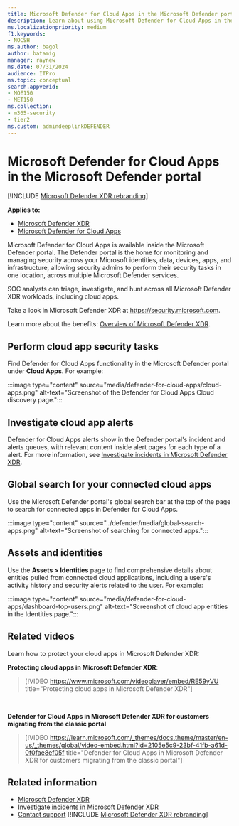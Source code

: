 ```yaml
---
title: Microsoft Defender for Cloud Apps in the Microsoft Defender portal
description: Learn about using Microsoft Defender for Cloud Apps in the Microsoft Defender portal.ms.service: defender-xdr
ms.localizationpriority: medium
f1.keywords:
- NOCSH
ms.author: bagol
author: batamig
manager: raynew
ms.date: 07/31/2024
audience: ITPro
ms.topic: conceptual
search.appverid: 
- MOE150
- MET150
ms.collection: 
- m365-security 
- tier2
ms.custom: admindeeplinkDEFENDER
---
```


# Microsoft Defender for Cloud Apps in the Microsoft Defender portal

[!INCLUDE [Microsoft Defender XDR rebranding](../includes/microsoft-defender.md)]

**Applies to:**

- [Microsoft Defender XDR](microsoft-365-defender.md)
- [Microsoft Defender for Cloud Apps](/defender-cloud-apps/)

Microsoft Defender for Cloud Apps is available inside the Microsoft Defender portal. The Defender portal is the home for monitoring and managing security across your Microsoft identities, data, devices, apps, and infrastructure, allowing security admins to perform their security tasks in one location, across multiple Microsoft Defender services.

SOC analysts can triage, investigate, and hunt across all Microsoft Defender XDR workloads, including cloud apps.

Take a look in Microsoft Defender XDR at <https://security.microsoft.com>.

Learn more about the benefits: [Overview of Microsoft Defender XDR](microsoft-365-defender.md).

## Perform cloud app security tasks

Find Defender for Cloud Apps functionality in the Microsoft Defender portal under **Cloud Apps**. For example:

:::image type="content" source="media/defender-for-cloud-apps/cloud-apps.png" alt-text="Screenshot of the Defender for Cloud Apps Cloud discovery page.":::

## Investigate cloud app alerts

Defender for Cloud Apps alerts show in the Defender portal's incident and alerts queues, with relevant content inside alert pages for each type of a alert. For more information, see [Investigate incidents in Microsoft Defender XDR](investigate-incidents.md).

## Global search for your connected cloud apps

Use the Microsoft Defender portal's global search bar at the top of the page to search for connected apps in Defender for Cloud Apps.


:::image type="content" source="../defender/media/global-search-apps.png" alt-text="Screenshot of searching for connected apps.":::

## Assets and identities

Use the **Assets > Identities** page to find comprehensive details about entities pulled from connected cloud applications, including a users's activity history and security alerts related to the user. For example:

:::image type="content" source="media/defender-for-cloud-apps/dashboard-top-users.png" alt-text="Screenshot of cloud app entities in the Identities page.":::

<a name='redirection-from-the-classic-microsoft-defender-for-cloud-apps-portal-to-microsoft-365-defender'></a>

## Related videos

Learn how to protect your cloud apps in Microsoft Defender XDR:

**Protecting cloud apps in Microsoft Defender XDR**:<br>

> [!VIDEO https://www.microsoft.com/videoplayer/embed/RE59yVU title="Protecting cloud apps in Microsoft Defender XDR"]

<br>

**Defender for Cloud Apps in Microsoft Defender XDR for customers migrating from the classic portal**<br>

> [!VIDEO https://learn.microsoft.com/_themes/docs.theme/master/en-us/_themes/global/video-embed.html?id=2105e5c9-23bf-41fb-a61d-0f0fae8ef05f title="Defender for Cloud Apps in Microsoft Defender XDR for customers migrating from the classic portal"]


## Related information

- [Microsoft Defender XDR](microsoft-365-defender.md)
- [Investigate incidents in Microsoft Defender XDR](investigate-incidents.md)
- [Contact support](/defender-cloud-apps/support-and-ts)
[!INCLUDE [Microsoft Defender XDR rebranding](../includes/defender-m3d-techcommunity.md)]
